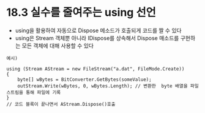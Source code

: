 # 18.3 실수를 줄여주는 using 선언
* using을 활용하여 자동으로 Dispose 메소드가 호출되게 코드를 짤 수 있다
* using은 Stream 객체뿐 아니라 IDispose를 상속해서 Dispose 매소드를 구현하는 모든 객체에 대해 사용할 수 있다
```
예시)

using (Stream AStream = new FileStream("a.dat", FileMode.Create))
{
    byte[] wBytes = BitConverter.GetBytes(someValue);
    outStream.Write(wBytes, 0, wBytes.Length); // 변환한  byte 배열을 파일 스트림을 통해 파일에 기록
}
// 코드 블록이 끝나면서 AStream.Dispose()호출


```
